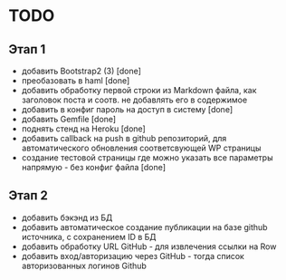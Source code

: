 TODO
====

Этап 1
------

* добавить Bootstrap2 (3) [done]
* преобазовать в haml [done]
* добавить обработку первой строки из Markdown файла, 
как заголовок поста и соотв. не добавлять его в содержимое
* добавить в конфиг пароль на доступ в систему [done]
* добавить Gemfile [done]
* поднять стенд на Heroku [done]
* добавить callback на push в github репозиторий, для автоматического
обновления соответсвующей WP страницы
* создание тестовой страницы где можно указать все параметры 
напрямую - без конфиг файла [done]

Этап 2
------

* добавить бэкэнд из БД
* добавить автоматическое создание публикации на базе github источника, с 
сохранением ID в БД
* добавить обработку URL GitHub - для извлечения ссылки на Row
* добавить вход/авторизацию через GitHub - тогда список авторизованных логинов Github
